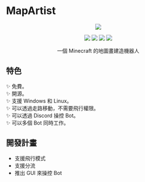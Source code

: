 # MapArtist

<p align="center">
  <img src="site:images/logo.png" />
</p>

<p align="center">
  <img src="https://img.shields.io/github/downloads/JueXiuHuang/MapArtist/total" />
  <img src="https://img.shields.io/github/last-commit/JueXiuHuang/MapArtist" />
  <img src="https://img.shields.io/github/v/release/JueXiuHuang/MapArtist" />
  <img src="https://img.shields.io/github/license/JueXiuHuang/MapArtist" />
</p>

<p align="center">
  一個 Minecraft 的地圖畫建造機器人
</p>

## 特色

:sparkles: 免費。  
:sparkles: 開源。  
:sparkles: 支援 Windows 和 Linux。  
:sparkles: 可以透過走路移動，不需要飛行權限。  
:sparkles: 可以透過 Discord 操控 Bot。  
:sparkles: 可以多個 Bot 同時工作。  

## 開發計畫

- 支援飛行模式
- 支援分流
- 推出 GUI 來操控 Bot
